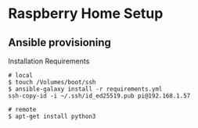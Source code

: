 # Raspberry Home Setup

## Ansible provisioning
Installation Requirements
```
# local
$ touch /Volumes/boot/ssh
$ ansible-galaxy install -r requirements.yml
ssh-copy-id -i ~/.ssh/id_ed25519.pub pi@192.168.1.57

# remote
$ apt-get install python3
```
